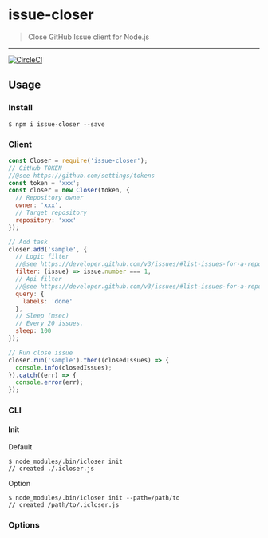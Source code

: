 # issue-closer

> Close GitHub Issue client for Node.js

---

[![CircleCI](https://circleci.com/gh/GameWith/issue-closer/tree/master.svg?style=svg)](https://circleci.com/gh/GameWith/issue-closer/tree/master)

## Usage

### Install

```
$ npm i issue-closer --save
```

### Client

```js
const Closer = require('issue-closer');
// GitHub TOKEN
//@see https://github.com/settings/tokens
const token = 'xxx';
const closer = new Closer(token, {
  // Repository owner
  owner: 'xxx',
  // Target repository
  repository: 'xxx'
});

// Add task
closer.add('sample', {
  // Logic filter
  //@see https://developer.github.com/v3/issues/#list-issues-for-a-repository
  filter: (issue) => issue.number === 1,
  // Api filter
  //@see https://developer.github.com/v3/issues/#list-issues-for-a-repository
  query: {
    labels: 'done'
  },
  // Sleep (msec)
  // Every 20 issues.
  sleep: 100
});

// Run close issue
closer.run('sample').then((closedIssues) => {
  console.info(closedIssues);
}).catch((err) => {
  console.error(err);
});
```

### CLI

#### Init

Default
```
$ node_modules/.bin/icloser init
// created ./.icloser.js
```

Option
```
$ node_modules/.bin/icloser init --path=/path/to
// created /path/to/.icloser.js
```

### Options

